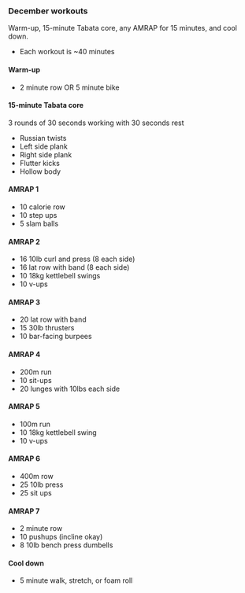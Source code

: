 ### December workouts
Warm-up, 15-minute Tabata core, any AMRAP for 15 minutes, and cool down.
  - Each workout is ~40 minutes

#### Warm-up
- 2 minute row OR 5 minute bike

#### 15-minute Tabata core
3 rounds of 30 seconds working with 30 seconds rest
- Russian twists
- Left side plank
- Right side plank
- Flutter kicks
- Hollow body

#### AMRAP 1
- 10 calorie row
- 10 step ups
- 5 slam balls

#### AMRAP 2
- 16 10lb curl and press (8 each side)
- 16 lat row with band (8 each side)
- 10 18kg kettlebell swings
- 10 v-ups

#### AMRAP 3
- 20 lat row with band
- 15 30lb thrusters 
- 10 bar-facing burpees

#### AMRAP 4
- 200m run
- 10 sit-ups
- 20 lunges with 10lbs each side

#### AMRAP 5
- 100m run
- 10 18kg kettlebell swing
- 10 v-ups

#### AMRAP 6
- 400m row
- 25 10lb press
- 25 sit ups

#### AMRAP 7
- 2 minute row
- 10 pushups (incline okay)
- 8 10lb bench press dumbells

#### Cool down
- 5 minute walk, stretch, or foam roll

